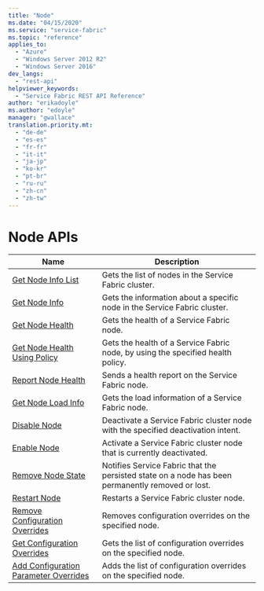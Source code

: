 ```yaml
---
title: "Node"
ms.date: "04/15/2020"
ms.service: "service-fabric"
ms.topic: "reference"
applies_to: 
  - "Azure"
  - "Windows Server 2012 R2"
  - "Windows Server 2016"
dev_langs: 
  - "rest-api"
helpviewer_keywords: 
  - "Service Fabric REST API Reference"
author: "erikadoyle"
ms.author: "edoyle"
manager: "gwallace"
translation.priority.mt: 
  - "de-de"
  - "es-es"
  - "fr-fr"
  - "it-it"
  - "ja-jp"
  - "ko-kr"
  - "pt-br"
  - "ru-ru"
  - "zh-cn"
  - "zh-tw"
---
```

# Node APIs

| Name | Description |
| --- | --- |
| [Get Node Info List](sfclient-api-getnodeinfolist.md) | Gets the list of nodes in the Service Fabric cluster.<br/> |
| [Get Node Info](sfclient-api-getnodeinfo.md) | Gets the information about a specific node in the Service Fabric cluster.<br/> |
| [Get Node Health](sfclient-api-getnodehealth.md) | Gets the health of a Service Fabric node.<br/> |
| [Get Node Health Using Policy](sfclient-api-getnodehealthusingpolicy.md) | Gets the health of a Service Fabric node, by using the specified health policy.<br/> |
| [Report Node Health](sfclient-api-reportnodehealth.md) | Sends a health report on the Service Fabric node.<br/> |
| [Get Node Load Info](sfclient-api-getnodeloadinfo.md) | Gets the load information of a Service Fabric node.<br/> |
| [Disable Node](sfclient-api-disablenode.md) | Deactivate a Service Fabric cluster node with the specified deactivation intent.<br/> |
| [Enable Node](sfclient-api-enablenode.md) | Activate a Service Fabric cluster node that is currently deactivated.<br/> |
| [Remove Node State](sfclient-api-removenodestate.md) | Notifies Service Fabric that the persisted state on a node has been permanently removed or lost.<br/> |
| [Restart Node](sfclient-api-restartnode.md) | Restarts a Service Fabric cluster node.<br/> |
| [Remove Configuration Overrides](sfclient-api-removeconfigurationoverrides.md) | Removes configuration overrides on the specified node.<br/> |
| [Get Configuration Overrides](sfclient-api-getconfigurationoverrides.md) | Gets the list of configuration overrides on the specified node.<br/> |
| [Add Configuration Parameter Overrides](sfclient-api-addconfigurationparameteroverrides.md) | Adds the list of configuration overrides on the specified node.<br/> |

